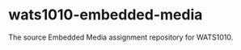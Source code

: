 wats1010-embedded-media
=======================

The source Embedded Media assignment repository for WATS1010.
